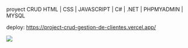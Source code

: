 proyect CRUD HTML | CSS | JAVASCRIPT | C# | .NET | PHPMYADMIN | MYSQL

deploy: https://project-crud-gestion-de-clientes.vercel.app/

<img src="background.gif">